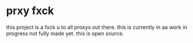 # prxy fxck
this project is a fxck u to all proxys out there.
this is currently in aa work in progress not fully made yet.
this is open source.
